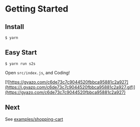 # Getting Started

## Install

```
$ yarn
```

## Easy Start

```
$ yarn run s2s
```

Open `src/index.js`, and Coding!

[![https://gyazo.com/c6de73c7c9044520fbbca95881c2a927](https://i.gyazo.com/c6de73c7c9044520fbbca95881c2a927.gif)](https://gyazo.com/c6de73c7c9044520fbbca95881c2a927)

## Next

See [examples/shopping-cart](../shopping-cart)
